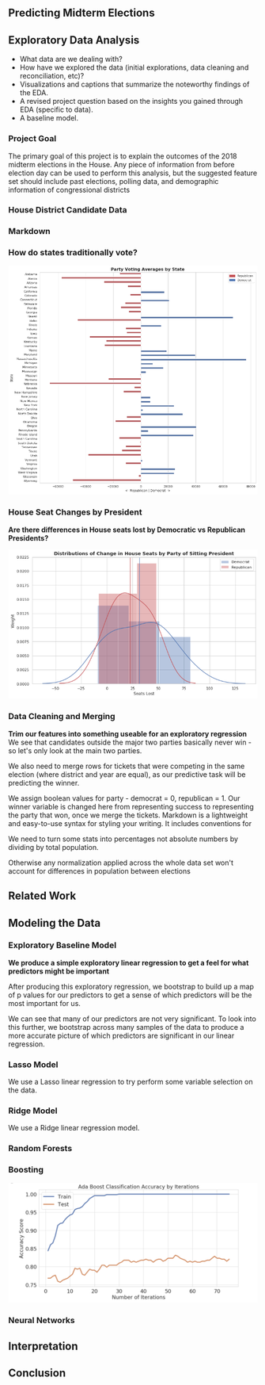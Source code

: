 ## Predicting Midterm Elections

## Exploratory Data Analysis

- What data are we dealing with?
- How have we explored the data (initial explorations, data cleaning and reconciliation, etc)? 
- Visualizations and captions that summarize the noteworthy findings of the EDA.
- A revised project question based on the insights you gained through EDA (specific to data).
- A baseline model.

### Project Goal 
The primary goal of this project is to explain the outcomes of the 2018 midterm
elections in the House. Any piece of information from before election day can be used to perform
this analysis, but the suggested feature set should include past elections, polling data, and demographic information of congressional districts

### House District Candidate Data

### Markdown

### How do states traditionally vote?

![](https://github.com/ChrisLewis0/ChrisLewis0.github.io/blob/master/Party%20Voting%20Averages%20by%20State.png)

### House Seat Changes by President

**Are there differences in House seats lost by Democratic vs Republican Presidents?**

![](https://github.com/ChrisLewis0/ChrisLewis0.github.io/blob/master/Distributions%20of%20Change%20in%20House%20Seats.png)

### Data Cleaning and Merging

**Trim our features into something useable for an exploratory regression**
We see that candidates outside the major two parties basically never win - so let's only look at the main two parties.

We also need to merge rows for tickets that were competing in the same election (where district and year are equal), as our predictive task will be predicting the winner.

We assign boolean values for party - democrat = 0, republican = 1. Our winner variable is changed here from representing success to representing the party that won, once we merge the tickets.
Markdown is a lightweight and easy-to-use syntax for styling your writing. It includes conventions for

We need to turn some stats into percentages not absolute numbers by dividing by total population.

Otherwise any normalization applied across the whole data set won't account for differences in population between elections

## Related Work

## Modeling the Data

### Exploratory Baseline Model

**We produce a simple exploratory linear regression to get a feel for what predictors might be important**

After producing this exploratory regression, we bootstrap to build up a map of p values for our predictors to get a sense of which predictors will be the most important for us.

We can see that many of our predictors are not very significant. To look into this further, we bootstrap across many samples of the data to produce a more accurate picture of which predictors are significant in our linear regression.

### Lasso Model

We use a Lasso linear regression to try perform some variable selection on the data.

### Ridge Model

We use a Ridge linear regression model.

### Random Forests 

### Boosting


![](https://github.com/ChrisLewis0/ChrisLewis0.github.io/blob/master/BoostingScoresByIteration.png)

### Neural Networks

## Interpretation

## Conclusion
